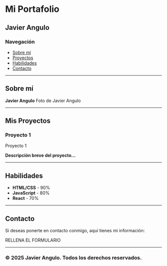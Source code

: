 # Mi Portafolio

## Javier Angulo

### Navegación
- [Sobre mí](#sobre-mí)
- [Proyectos](#mis-proyectos)
- [Habilidades](#habilidades)
- [Contacto](#contacto)

---

## Sobre mí

**Javier Angulo**
Foto de Javier Angulo

---

## Mis Proyectos

### Proyecto 1

Proyecto 1

**Descripción breve del proyecto...**

---

## Habilidades

- **HTML/CSS** - 90%
- **JavaScript** - 80%
- **React** - 70%

---

## Contacto

Si deseas ponerte en contacto conmigo, aquí tienes mi información:

RELLENA EL FORMULARIO

---

### © 2025 Javier Angulo. Todos los derechos reservados.
